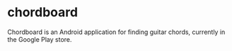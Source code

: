 # chordboard
Chordboard is an Android application for finding guitar chords, currently in the Google Play store.
